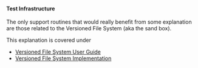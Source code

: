 #### Test Infrastructure
The only support routines that would really benefit from some explanation are those
related to the Versioned File System (aka the sand box).

This explanation is covered under
- [Versioned File System User Guide](VersionedFileSystemUserGuide.md)
- [Versioned File System Implementation](VersionedFileServiceImplementation.md)
